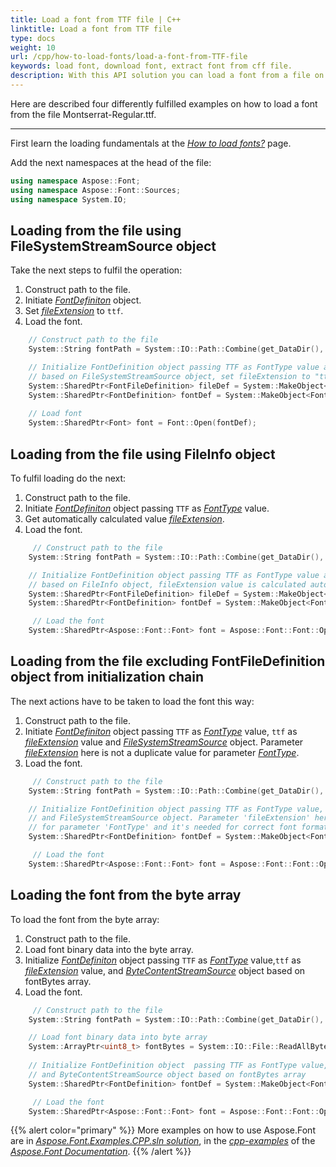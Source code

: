 ```yaml
---
title: Load a font from TTF file | C++
linktitle: Load a font from TTF file
type: docs
weight: 10
url: /cpp/how-to-load-fonts/load-a-font-from-TTF-file
keywords: load font, download font, extract font from cff file.
description: With this API solution you can load a font from a file on your hard drive even if this file is not a font inself. Let’s look at how to make it from a TTF file.
---
```

Here are described four differently fulfilled examples on how to load a font from the file Montserrat-Regular.ttf. 
___

First learn the loading fundamentals at the [*How to load fonts?*](https://docs.aspose.com/font/cpp/how-to-load-fonts/) page.

Add the next namespaces at the head of the file:

```C++
using namespace Aspose::Font;
using namespace Aspose::Font::Sources;
using namespace System.IO;
```

## Loading from the file using FileSystemStreamSource object ##

Take the next steps to fulfil the operation:
1. Construct path to the file.
2. Initiate [*FontDefiniton*](https://apireference.aspose.com/font/cpp/class/aspose.font.sources.font_definition) object.
3. Set [*fileExtension*](https://apireference.aspose.com/font/cpp/class/aspose.font.sources.font_file_definition#a8e3342459894f1271bc5bbc8f8d1021a) to `ttf`.
4. Load the font.

```C++
    // Construct path to the file
    System::String fontPath = System::IO::Path::Combine(get_DataDir(), u"Montserrat-Regular.ttf");

    // Initialize FontDefinition object passing TTF as FontType value and using FontFileDefinition
    // based on FileSystemStreamSource object, set fileExtension to "ttf"
    System::SharedPtr<FontFileDefinition> fileDef = System::MakeObject<FontFileDefinition>(u"ttf", System::MakeObject<FileSystemStreamSource>(fontPath));
    System::SharedPtr<FontDefinition> fontDef = System::MakeObject<FontDefinition>(Aspose::Font::FontType::TTF, fileDef);
    
    // Load font
    System::SharedPtr<Font> font = Font::Open(fontDef);
```

## Loading from the file using FileInfo object ##

To fulfil loading do the next:
1. Construct path to the file.
2. Initiate [*FontDefiniton*](https://apireference.aspose.com/font/cpp/class/aspose.font.sources.font_definition) object passing `TTF` as [*FontType*](https://apireference.aspose.com/font/cpp/namespace/aspose.font#af7d5912b11b4a035acb454f48888122f) value.
3. Get automatically calculated value [*fileExtension*](https://apireference.aspose.com/font/cpp/class/aspose.font.sources.font_file_definition#a8e3342459894f1271bc5bbc8f8d1021a).
4. Load the font.

```C++
     // Construct path to the file
    System::String fontPath = System::IO::Path::Combine(get_DataDir(), u"Montserrat-Regular.ttf");

    // Initialize FontDefinition object passing TTF as FontType value and using FontFileDefinition
    // based on FileInfo object, fileExtension value is calculated automatically from FileInfo fields.
    System::SharedPtr<FontFileDefinition> fileDef = System::MakeObject<FontFileDefinition>(System::MakeObject<System::IO::FileInfo>(fontPath));
    System::SharedPtr<FontDefinition> fontDef = System::MakeObject<FontDefinition>(Aspose::Font::FontType::TTF, fileDef);

     // Load the font
    System::SharedPtr<Aspose::Font::Font> font = Aspose::Font::Font::Open(fontDef);
```

## Loading from the file excluding FontFileDefinition object from initialization chain ##

The next actions have to be taken to load the font this way:
1. Construct path to the file.
2. Initiate [*FontDefiniton*](https://apireference.aspose.com/font/cpp/class/aspose.font.sources.font_definition) object passing `TTF` as [*FontType*](https://apireference.aspose.com/font/cpp/namespace/aspose.font#af7d5912b11b4a035acb454f48888122f) value, `ttf` as [*fileExtension*](https://apireference.aspose.com/font/cpp/class/aspose.font.sources.font_file_definition#a8e3342459894f1271bc5bbc8f8d1021a) value and [*FileSystemStreamSource*](https://apireference.aspose.com/font/cpp/class/aspose.font.sources.file_system_stream_source)  object. Parameter [*fileExtension*](https://apireference.aspose.com/font/cpp/class/aspose.font.sources.font_file_definition#a8e3342459894f1271bc5bbc8f8d1021a) here is not a duplicate value for parameter [*FontType*](https://apireference.aspose.com/font/cpp/namespace/aspose.font#af7d5912b11b4a035acb454f48888122f).
3. Load the font.

```C++
     // Construct path to the file
    System::String fontPath = System::IO::Path::Combine(get_DataDir(), u"Montserrat-Regular.ttf");

    // Initialize FontDefinition object passing TTF as FontType value, "ttf" as fileExtension value, 
    // and FileSystemStreamSource object. Parameter 'fileExtension' here is not duplicate value 
    // for parameter 'FontType' and it's needed for correct font format detection
    System::SharedPtr<FontDefinition> fontDef = System::MakeObject<FontDefinition>(Aspose::Font::FontType::TTF, u"ttf", System::MakeObject<FileSystemStreamSource>(fontPath));

     // Load the font
    System::SharedPtr<Aspose::Font::Font> font = Aspose::Font::Font::Open(fontDef);
```

## Loading the font from the byte array ##

To load the font from the byte array:
1. Construct path to the file.
2. Load font binary data into the byte array.
3. Initialize [*FontDefiniton*](https://apireference.aspose.com/font/cpp/class/aspose.font.sources.font_definition) object  passing `TTF` as [*FontType*](https://apireference.aspose.com/font/cpp/namespace/aspose.font#af7d5912b11b4a035acb454f48888122f) value,`ttf` as [*fileExtension*](https://apireference.aspose.com/font/cpp/class/aspose.font.sources.font_file_definition#a8e3342459894f1271bc5bbc8f8d1021a) value, and [*ByteContentStreamSource*](https://apireference.aspose.com/font/cpp/class/aspose.font.sources.byte_content_stream_source) object based on fontBytes array.
4. Load the font.

```C++
     // Construct path to the file
    System::String fontPath = System::IO::Path::Combine(get_DataDir(), u"Montserrat-Regular.ttf");

	// Load font binary data into byte array
    System::ArrayPtr<uint8_t> fontBytes = System::IO::File::ReadAllBytes(fontPath);
    
    // Initialize FontDefinition object  passing TTF as FontType value, "ttf" as fileExtension value, 
    // and ByteContentStreamSource object based on fontBytes array
    System::SharedPtr<FontDefinition> fontDef = System::MakeObject<FontDefinition>(Aspose::Font::FontType::TTF, u"ttf", System::MakeObject<ByteContentStreamSource>(fontBytes));

     // Load the font
    System::SharedPtr<Aspose::Font::Font> font = Aspose::Font::Font::Open(fontDef);
```

{{% alert color="primary" %}}
More examples on how to use Aspose.Font are in [*Aspose.Font.Examples.CPP.sln solution*](https://github.com/aspose-font/Aspose.Font-Documentation/tree/master/cpp-examples), in the [*cpp-examples*](https://github.com/aspose-font/Aspose.Font-Documentation/tree/master/cpp-examples) of the [*Aspose.Font Documentation*](https://github.com/aspose-font/Aspose.Font-Documentation).
{{% /alert %}}